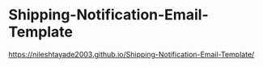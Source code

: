 # Shipping-Notification-Email-Template
https://nileshtayade2003.github.io/Shipping-Notification-Email-Template/
